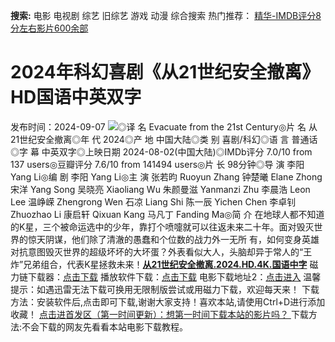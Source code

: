**搜索:** 电影 电视剧 综艺 旧综艺 游戏 动漫 综合搜索 热门推荐： [精华-IMDB评分8分左右影片600余部](https://www.dytt8.com/html/gndy/jddy/20160320/50510.html)
# 2024年科幻喜剧《从21世纪安全撤离》HD国语中英双字
发布时间：2024-09-07 
![](https://img9.doubanio.com/view/photo/l_ratio_poster/public/p2911256273.jpg)◎译 名 Evacuate from the 21st Century◎片 名 从21世纪安全撤离◎年 代 2024◎产 地 中国大陆◎类 别 喜剧/科幻◎语 言 普通话◎字 幕 中英双字◎上映日期 2024-08-02(中国大陆)◎IMDb评分 7.0/10 from 137 users◎豆瓣评分 7.6/10 from 141494 users◎片 长 98分钟◎导 演 李阳 Yang Li◎编 剧 李阳 Yang Li◎主 演 张若昀 Ruoyun Zhang 钟楚曦 Elane Zhong 宋洋 Yang Song 吴晓亮 Xiaoliang Wu 朱颜曼滋 Yanmanzi Zhu 李晨浩 Leon Lee 温峥嵘 Zhengrong Wen 石凉 Liang Shi 陈一辰 Yichen Chen 李卓钊 Zhuozhao Li 康启轩 Qixuan Kang 马凡丁 Fanding Ma◎简 介 在地球人都不知道的K星，三个被命运选中的少年，靠打个喷嚏就可以往返未来二十年。面对毁灭世界的惊天阴谋，他们除了清澈的愚蠢和个位数的战力外一无所 有，如何变身英雄对抗意图毁灭世界的超级坏坏的大坏蛋？外表看似大人，头脑却异于常人的“王炸”兄弟组合，代表K星拯救未来！[**从21世纪安全撤离.2024.HD.4K.国语中字**](magnet:?xt=urn:btih:5b76f1c8462c656acc1ca6c9b6aacc822e0a36f8&dn=%e9%98%b3%e5%85%89%e7%94%b5%e5%bd%b1dygod.org.%e4%bb%8e21%e4%b8%96%e7%ba%aa%e5%ae%89%e5%85%a8%e6%92%a4%e7%a6%bb.2024.HD.4K.%e5%9b%bd%e8%af%ad%e4%b8%ad%e5%ad%97.mkv&tr=udp%3a%2f%2ftracker.opentrackr.org%3a1337%2fannounce&tr=udp%3a%2f%2fexodus.desync.com%3a6969%2fannounce) 磁力链下载器：[点击下载](https://dygod.org/js/bt.htm "qBittorrent") 播放软件下载：[点击下载](https://dygod.org/js/player.htm "PotPlayer") 电影下载地址2：[点击进入](https://dygod.org/ "阳光电影") 温馨提示：如遇迅雷无法下载可换用无限制版尝试或用磁力下载，欢迎每天来！  下载方法：安装软件后,点击即可下载,谢谢大家支持！喜欢本站,请使用Ctrl+D进行添加收藏！ [点击进首发区（第一时间更新）：想第一时间下载本站的影片吗？ ](https://www.ygdy8.net/)下载方法:不会下载的网友先看看本站电影下载教程。